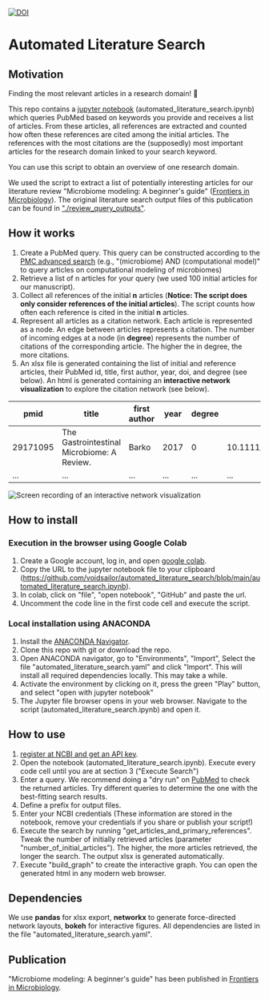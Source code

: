[![DOI](https://zenodo.org/badge/732757380.svg)](https://zenodo.org/doi/10.5281/zenodo.10402352)

# Automated Literature Search

## Motivation

Finding the most relevant articles in a research domain! 🎯

This repo contains a [jupyter notebook](https://jupyter.org/) (automated_literature_search.ipynb) which queries PubMed based on keywords you provide and receives a list of articles. From these articles, all references are extracted and counted how often these references are cited among the initial articles. The references with the most citations are the (supposedly) most important articles for the research domain linked to your search keyword.

You can use this script to obtain an overview of one research domain.

We used the script to extract a list of potentially interesting articles for our literature review "Microbiome modeling: A beginner's guide" ([Frontiers in Microbiology](https://doi.org/10.3389/fmicb.2024.1368377)). The original literature search output files of this publication can be found in ["./review_query_outputs"](https://github.com/voidsailor/automated_literature_search/tree/main/review_query_outputs).

## How it works

1. Create a PubMed query. This query can be constructed according to the [PMC advanced search](https://www.ncbi.nlm.nih.gov/pmc/advanced) (e.g., "(microbiome) AND (computational model)" to query articles on computational modeling of microbiomes)
2. Retrieve a list of n articles for your query (we used 100 initial articles for our manuscript).
3. Collect all references of the initial **n** articles (**Notice: The script does only consider references of the initial articles**). The script counts how often each reference is cited in the initial **n** articles.
4. Represent all articles as a citation network. Each article is represented as a node. An edge between articles represents a citation. The number of incoming edges at a node (in **degree**) represents the number of citations of the corresponding article. The higher the in degree, the more citations.
5. An xlsx file is generated containing the list of initial and reference articles, their PubMed id, title, first author, year, doi, and degree (see below).
   An html is generated containing an **interactive network visualization** to explore the citation network (see below).

| pmid     | title                                      | first author | year | degree | doi                | is reference | references      |
| -------- | ------------------------------------------ | ------------ | ---- | ------ | ------------------ | ------------ | --------------- |
| 29171095 | The Gastrointestinal Microbiome: A Review. | Barko        | 2017 | 0      | 10.1111/jvim.14875 | False        | [25394236, ...] |
| ...      | ...                                        | ...          | ...  | ...    | ...                | ...          | ...             |

![Screen recording of an interactive network visualization](./interactive_graph.gif)

## How to install

### Execution in the browser using Google Colab

1. Create a Google account, log in, and open [google colab](https://colab.research.google.com).
2. Copy the URL to the jupyter notebook file to your clipboard (https://github.com/voidsailor/automated_literature_search/blob/main/automated_literature_search.ipynb).
3. In colab, click on "file", "open notebook", "GitHub" and paste the url.
4. Uncomment the code line in the first code cell and execute the script.

### Local installation using ANACONDA

1. Install the [ANACONDA Navigator](https://docs.anaconda.com/free/navigator/index.html).
2. Clone this repo with git or download the repo.
3. Open ANACONDA navigator, go to "Environments", "Import", Select the file "automated_literature_search.yaml" and click "Import". This will install all required dependencies locally. This may take a while.
4. Activate the environment by clicking on it, press the green "Play" button, and select "open with jupyter notebook"
5. The Jupyter file browser opens in your web browser. Navigate to the script (automated_literature_search.ipynb) and open it.

## How to use

1. [register at NCBI and get an API key](https://ncbiinsights.ncbi.nlm.nih.gov/2017/11/02/new-api-keys-for-the-e-utilities/).
2. Open the notebook (automated_literature_search.ipynb). Execute every code cell until you are at section 3 ("Execute Search")
3. Enter a query. We recommend doing a "dry run" on [PubMed](https://pubmed.ncbi.nlm.nih.gov/) to check the returned articles. Try different queries to determine the one with the best-fitting search results.
4. Define a prefix for output files.
5. Enter your NCBI credentials (These information are stored in the notebook, remove your credentials if you share or publish your script!)
6. Execute the search by running "get_articles_and_primary_references". Tweak the number of initially retrieved articles (parameter "number_of_initial_articles"). The higher, the more articles retrieved, the longer the search. The output xlsx is generated automatically.
7. Execute "build_graph" to create the interactive graph. You can open the generated html in any modern web browser.

## Dependencies

We use **pandas** for xlsx export, **networkx** to generate force-directed network layouts, **bokeh** for interactive figures. All dependencies are listed in the file "automated_literature_search.yaml".

## Publication
"Microbiome modeling: A beginner's guide" has been published in [Frontiers in Microbiology](https://doi.org/10.3389/fmicb.2024.1368377).
